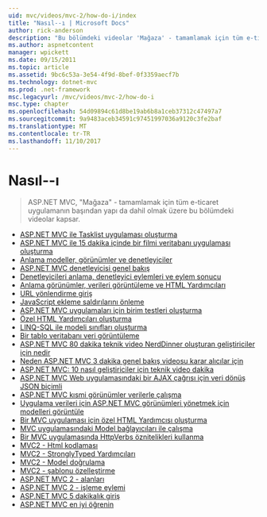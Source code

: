 ```yaml
---
uid: mvc/videos/mvc-2/how-do-i/index
title: "Nasıl--ı | Microsoft Docs"
author: rick-anderson
description: "Bu bölümdeki videolar 'Mağaza' - tamamlamak için tüm e-ticaret uygulamanın başından yapı da dahil olmak üzere, ASP.NET MVC kapsar."
ms.author: aspnetcontent
manager: wpickett
ms.date: 09/15/2011
ms.topic: article
ms.assetid: 9bc6c53a-3e54-4f9d-8bef-0f3359aecf7b
ms.technology: dotnet-mvc
ms.prod: .net-framework
msc.legacyurl: /mvc/videos/mvc-2/how-do-i
msc.type: chapter
ms.openlocfilehash: 54d09894c61d8be19ab6b8a1ceb37312c47497a7
ms.sourcegitcommit: 9a9483aceb34591c97451997036a9120c3fe2baf
ms.translationtype: MT
ms.contentlocale: tr-TR
ms.lasthandoff: 11/10/2017
---
```

<a name="how-do-i"></a>Nasıl--ı
====================
> ASP.NET MVC, "Mağaza" - tamamlamak için tüm e-ticaret uygulamanın başından yapı da dahil olmak üzere bu bölümdeki videolar kapsar.


- [ASP.NET MVC ile Tasklist uygulaması oluşturma](creating-a-tasklist-application-with-aspnet-mvc.md)
- [ASP.NET MVC ile 15 dakika içinde bir filmi veritabanı uygulaması oluşturma](creating-a-movie-database-application-in-15-minutes-with-aspnet-mvc.md)
- [Anlama modeller, görünümler ve denetleyiciler](understanding-models-views-and-controllers.md)
- [ASP.NET MVC denetleyicisi genel bakış](aspnet-mvc-controller-overview.md)
- [Denetleyicileri anlama, denetleyici eylemleri ve eylem sonucu](understanding-controllers-controller-actions-and-action-results.md)
- [Anlama görünümler, verileri görüntüleme ve HTML Yardımcıları](understanding-views-view-data-and-html-helpers.md)
- [URL yönlendirme giriş](an-introduction-to-url-routing.md)
- [JavaScript ekleme saldırılarını önleme](preventing-javascript-injection-attacks.md)
- [ASP.NET MVC uygulamaları için birim testleri oluşturma](creating-unit-tests-for-aspnet-mvc-applications.md)
- [Özel HTML Yardımcıları oluşturma](creating-custom-html-helpers.md)
- [LINQ-SQL ile modeli sınıfları oluşturma](creating-model-classes-with-linq-to-sql.md)
- [Bir tablo veritabanı veri görüntüleme](displaying-a-table-of-database-data.md)
- [ASP.NET MVC 80 dakika teknik video NerdDinner oluşturan geliştiriciler için nedir](what-is-aspnet-mvc-80-minute-technical-video-for-developers-building-nerddinner.md)
- [Neden ASP.NET MVC 3 dakika genel bakış videosu karar alıcılar için](why-aspnet-mvc-3-minute-overview-video-for-decision-makers.md)
- [ASP.NET MVC: 10 nasıl geliştiriciler için teknik video dakika](aspnet-mvc-how-10-minute-technical-video-for-developers.md)
- [ASP.NET MVC Web uygulamasındaki bir AJAX çağrısı için veri dönüş JSON biçimli](how-do-i-return-json-formatted-data-for-an-ajax-call-in-an-aspnet-mvc-web-application.md)
- [ASP.NET MVC kısmi görünümler verilerle çalışma](how-do-i-work-with-data-in-aspnet-mvc-partial-views.md)
- [Uygulama verileri için ASP.NET MVC görünümleri yönetmek için modelleri görüntüle](how-do-i-implement-view-models-to-manage-data-for-aspnet-mvc-views.md)
- [Bir MVC uygulaması için özel HTML Yardımcısı oluşturma](how-do-i-create-a-custom-html-helper-for-an-mvc-application.md)
- [MVC uygulamasındaki Model bağlayıcıları ile çalışma](how-do-i-work-with-model-binders-in-an-mvc-application.md)
- [Bir MVC uygulamasında HttpVerbs öznitelikleri kullanma](how-do-i-use-httpverbs-attributes-in-an-mvc-application.md)
- [MVC2 - Html kodlaması](mvc2-html-encoding.md)
- [MVC2 - StronglyTyped Yardımcıları](mvc2-stronglytyped-helpers.md)
- [MVC2 - Model doğrulama](mvc2-model-validation.md)
- [MVC2 - şablonu özelleştirme](mvc2-template-customization.md)
- [ASP.NET MVC 2 - alanları](aspnet-mvc-2-areas.md)
- [ASP.NET MVC 2 - işleme eylemi](aspnet-mvc-2-render-action.md)
- [ASP.NET MVC 5 dakikalık giriş](5-minute-introduction-to-aspnet-mvc.md)
- [ASP.NET MVC en iyi öğrenin](how-to-best-learn-asp-net-mvc.md)
